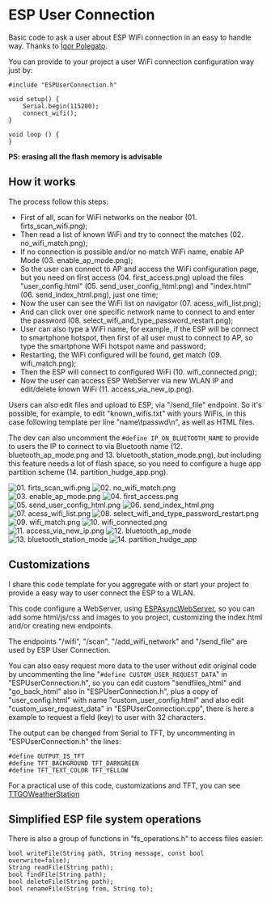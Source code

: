 # ESP User Connection
Basic code to ask a user about ESP WiFi connection in an easy to handle way.
Thanks to [Ígor Polegato](https://github.com/igorpolegato).

You can provide to your project a user WiFi connection configuration way just by:
```
#include "ESPUserConnection.h"

void setup() {
	Serial.begin(115200);
	connect_wifi();
}

void loop () {
}
```
**PS: erasing all the flash memory is advisable**

## How it works

The process follow this steps:
- First of all, scan for WiFi networks on the neabor (01. firts_scan_wifi.png);
- Then read a list of known WiFi and try to connect the matches (02. no_wifi_match.png);
- If no connection is possible and/or no match WiFi name, enable AP Mode (03. enable_ap_mode.png);
- So the user can connect to AP and access the WiFi configuration page, but you need on first access (04. first_access.png) upload the files "user_config.html" (05. send_user_config_html.png) and "index.html" (06. send_index_html.png), just one time;
- Now the user can see the WiFi list on navigator (07. acess_wifi_list.png);
- And can click over one specific network name to connect to and enter the password (08. select_wifi_and_type_password_restart.png);
- User can also type a WiFi name, for example, if the ESP will be connect to smartphone hotspot, then first of all user must to connect to AP, so type the smartphone WiFi hotspot name and password;
- Restarting, the WiFi configured will be found, get match (09. wifi_match.png);
- Then the ESP will connect to configured WiFi (10. wifi_connected.png);
- Now the user can access ESP WebServer via new WLAN IP and edit/delete known WiFi (11. access_via_new_ip.png).

Users can also edit files and upload to ESP, via "/send_file" endpoint. So it's possible, for example, to edit "known_wifis.txt" with yours WiFis, in this case following template per line "name\tpasswd\n", as well as HTML files.

The dev can also uncomment the `#define IP_ON_BLUETOOTH_NAME` to provide to users the IP to connect to via Bluetooth name (12. bluetooth_ap_mode.png and 13. bluetooth_station_mode.png), but including this feature needs a lot of flash space, so you need to configure a huge app partition scheme (14. partition_hudge_app.png).

![01. firts_scan_wifi.png](https://raw.githubusercontent.com/JuniorPolegato/ESPUserConnection/main/assets/01.%20firts_scan_wifi.png)
![02. no_wifi_match.png](https://raw.githubusercontent.com/JuniorPolegato/ESPUserConnection/main/assets/02.%20no_wifi_match.png)
![03. enable_ap_mode.png](https://raw.githubusercontent.com/JuniorPolegato/ESPUserConnection/main/assets/03.%20enable_ap_mode.png)
![04. first_access.png](https://raw.githubusercontent.com/JuniorPolegato/ESPUserConnection/main/assets/04.%20first_access.png)
![05. send_user_config_html.png](https://raw.githubusercontent.com/JuniorPolegato/ESPUserConnection/main/assets/05.%20send_user_config_html.png)
![06. send_index_html.png](https://raw.githubusercontent.com/JuniorPolegato/ESPUserConnection/main/assets/06.%20send_index_html.png)
![07. acess_wifi_list.png](https://raw.githubusercontent.com/JuniorPolegato/ESPUserConnection/main/assets/07.%20acess_wifi_list.png)
![08. select_wifi_and_type_password_restart.png](https://raw.githubusercontent.com/JuniorPolegato/ESPUserConnection/main/assets/08.%20select_wifi_and_type_password_restart.png)
![09. wifi_match.png](https://raw.githubusercontent.com/JuniorPolegato/ESPUserConnection/main/assets/09.%20wifi_match.png)
![10. wifi_connected.png](https://raw.githubusercontent.com/JuniorPolegato/ESPUserConnection/main/assets/10.%20wifi_connected.png)
![11. access_via_new_ip.png](https://raw.githubusercontent.com/JuniorPolegato/ESPUserConnection/main/assets/11.%20access_via_new_ip.png)
![12. bluetooth_ap_mode](https://raw.githubusercontent.com/JuniorPolegato/ESPUserConnection/main/assets/12.%20bluetooth_ap_mode.png)
![13. bluetooth_station_mode](https://raw.githubusercontent.com/JuniorPolegato/ESPUserConnection/main/assets/13.%20bluetooth_station_mode.png)
![14. partition_hudge_app](https://raw.githubusercontent.com/JuniorPolegato/ESPUserConnection/main/assets/14.%20partition_hudge_app.png)

## Customizations
I share this code template for you aggregate with or start your project to provide a easy way to user connect the ESP to a WLAN.

This code configure a WebServer, using [ESPAsyncWebServer](https://github.com/JuniorPolegato/ESPAsyncWebServer), so you can add some html/js/css and images to you project, customizing the index.html and/or creating new endpoints.

The endpoints "/wifi", "/scan", "/add_wifi_network" and "/send_file" are used by ESP User Connection.

You can also easy request more data to the user without edit original code by uncommenting the line "`#define CUSTOM_USER_REQUEST_DATA`" in "ESPUserConnection.h", so you can edit custom "sendfiles_html" and "go_back_html" also in "ESPUserConnection.h", plus a copy of "user_config.html" with name "custom_user_config.html" and also edit "custom_user_request_data" in "ESPUserConnection.cpp", there is here a example to request a field (key) to user with 32 characters.

The output can be changed from Serial to TFT, by uncommenting in "ESPUserConnection.h" the lines:
```
#define OUTPUT_IS_TFT
#define TFT_BACKGROUND TFT_DARKGREEN
#define TFT_TEXT_COLOR TFT_YELLOW
```

For a practical use of this code, customizations and TFT, you can see [TTGOWeatherStation](https://github.com/JuniorPolegato/TTGOWeatherStation)


## Simplified ESP file system operations
There is also a group of functions in "fs_operations.h" to access files easier:
```
bool writeFile(String path, String message, const bool overwrite=false);
String readFile(String path);
bool findFile(String path);
bool deleteFile(String path);
bool renameFile(String from, String to);
```
